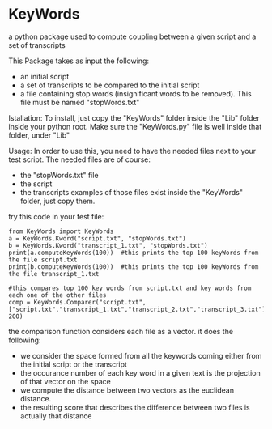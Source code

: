 # KeyWords
a python package used to compute coupling between a given script and a set of transcripts

This Package takes as input the following:  
- an initial script
- a set of transcripts to be compared to the initial script
- a file containing stop words (insignificant words to be removed). This file must be named "stopWords.txt"

Istallation:
To install, just copy the "KeyWords" folder inside the "Lib" folder inside your python root.
Make sure the "KeyWords.py" file is well inside that folder, under "Lib"

Usage:
In order to use this, you need to have the needed files next to your test script.
The needed files are of course:
- the "stopWords.txt" file
- the script
- the transcripts
examples of those files exist inside the "KeyWords" folder, just copy them.

try this code in your test file:
```
from KeyWords import KeyWords
a = KeyWords.Kword("script.txt", "stopWords.txt")  
b = KeyWords.Kword("transcript_1.txt", "stopWords.txt")
print(a.computeKeyWords(100))  #this prints the top 100 keyWords from the file script.txt
print(b.computeKeyWords(100))  #this prints the top 100 keyWords from the file transcript_1.txt

#this compares top 100 key words from script.txt and key words from each one of the other files
comp = KeyWords.Comparer("script.txt", ["script.txt","transcript_1.txt","transcript_2.txt","transcript_3.txt"], 200)
```

the comparison function considers each file as a vector. it does the following:
- we consider the space formed from all the keywords coming either from the initial script or the transcript
- the occurance number of each key word in a given text is the projection of that vector on the space
- we compute the distance between two vectors as the euclidean distance.
- the resulting score that describes the difference between two files is actually that distance
